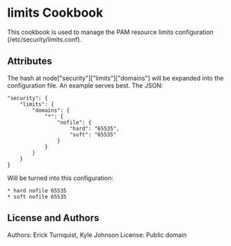 limits Cookbook
===============
This cookbook is used to manage the PAM resource limits configuration (/etc/security/limits.conf).

Attributes
----------
The hash at node\["security"\]\["limits"\]\["domains"\] will be expanded into the configuration file. An example serves best. The JSON:

    "security": {
        "limits": {
            "domains": {
                "*": {
                    "nofile": {
                        "hard": "65535",
                        "soft": "65535"
                    }
                }
            }
        }
    }

Will be turned into this configuration:

    * hard nofile 65535
    * soft nofile 65535

License and Authors
-------------------
Authors: Erick Turnquist, Kyle Johnson
License: Public domain
